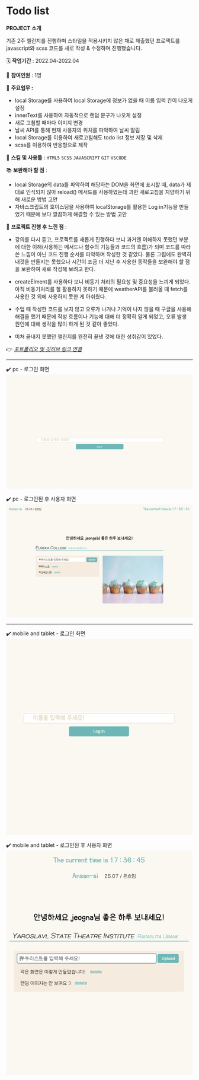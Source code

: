 # Todo list

<b>PROJECT 소개</b>

기존 2주 챌린지를 진행하며 스타일을 적용시키지 않은 채로 제출했던 프로젝트를 javascript와 scss 코드를 새로 작성 & 수정하며 진행했습니다.

🗓️ **작업기간** : 2022.04-2022.04

🙋 **참여인원** : 1명

📘 **주요업무 :**

- local Storage를 사용하여 local Storage에 정보가 없을 때 이름 입력 칸이 나오게 설정
- innerText를 사용하여 자동적으로 랜덤 문구가 나오게 설정
- 새로 고침할 때마다 이미지 변경
- 날씨 API를 통해 현재 사용자의 위치를 파악하여 날씨 알림
- local Storage를 이용하여 새로고침해도 todo list 정보 저장 및 삭제
- scss를 이용하여 반응형으로 제작

🌱 **스킬 및 사용툴** : `HTML5` `SCSS` `JAVASCRIPT` `GIT` `VSCODE`

📚 **보완해야 할 점** :

- local Storage의 data를 파악하여 해당하는 DOM을 화면에 표시할 때, data가 제대로 인식되지 않아 reload() 메서드를 사용하였는데 과한 새로고침을 지양하기 위해 새로운 방법 고안
- 자바스크립트의 호이스팅을 사용하여 localStorage를 활용한 Log in기능을 만들었기 때문에 보다 깔끔하게 해결할 수 있는 방법 고안

📝 **프로젝트 진행 후 느낀 점** :

- 강의를 다시 듣고, 프로젝트를 새롭게 진행하다 보니 과거엔 이해하지 못했던 부분에 대한 이해(사용하는 메서드나 함수의 기능들과 코드의 흐름)가 되며 코드를 따라 쓴 느낌이 아닌 코드 진행 순서를 파악하며 작성한 것 같았다. 물론 그럼에도 완벽히 내것을 만들지는 못했으나 시간이 조금 더 지난 후 사용한 동작들을 보완해야 할 점을 보완하여 새로 작성해 보려고 한다.

- createElment를 사용하다 보니 비동기 처리의 필요성 및 중요성을 느끼게 되었다. 아직 비동기처리를 잘 활용하지 못하기 때문에 weatherAPI를 불러올 때 fetch를 사용한 것 외에 사용하지 못한 게 아쉬웠다.

- 수업 때 작성한 코드를 보지 않고 오류가 나거나 기억이 나지 않을 때 구글을 사용해 해결을 했기 때문에 작성 흐름이나 기능에 대해 더 정확히 알게 되었고, 오류 발생 원인에 대해 생각을 많이 하게 된 것 같아 좋았다.

- 미처 끝내지 못했던 챌린지를 완전히 끝낸 것에 대한 성취감이 있었다.

👉 _[포트폴리오 및 깃허브 링크 연결](http://199jeonga.github.io)_

---

✔️ pc - 로그인 화면
![Untitled](multi/readme1.png)

✔️ pc - 로그인된 후 사용자 화면
![Untitled](multi/readme2.png)

---

✔️ mobile and tablet - 로그인 화면
![Untitled](multi/readme3.png)

✔️ mobile and tablet - 로그인된 후 사용자 화면
![Untitled](multi/readme4.png)
